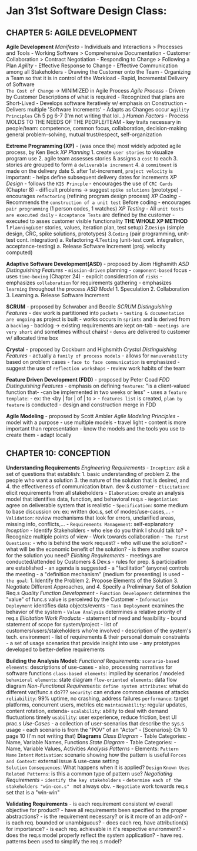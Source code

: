# Jan 31st Software Design Class: #

## CHAPTER 5: AGILE DEVELOPMENT ######################################

**Agile Development**
    *Manifesto*
        - Individuals and Interactions > Processes and Tools 
        - Working Software             > Comprehensive Documentation
        - Customer Collaboration       > Contract Negotiation
        - Responding to Change         > Following a Plan
    *Agility*
        - Effective Response to Change
        - Effective Communication among all Stakeholders
        - Drawing the Customer onto the Team 
        - Organizing a Team so that it is in control of the Workload
        - Rapid, Incremental Delivery of Software   
        `The Cost of Change` -> MINIMIZED in Agile Process
    *Agile Process*
        - Driven by Customer Descriptions of what is required
        - Recognized that plans are Short-Lived
        - Develops software Iteratively w/ emphasis on Construction 
            - Delivers multiple 'Software Increments'
        - Adapts as Changes occur
        `Agility Principles` Ch 5 pg 6-7 (I'm not writing that lol...)
    *Human Factors*
        - Process MOLDS TO THE NEEDS OF THE PEOPLE/TEAM 
        - key traits necessary in people/team:
              competence, common focus, collaboration, decision-making
              general problem-solving, mutual trust/respect,
              self-organization

**Extreme Programming (XP)**
    - (was once the) most widely adpoted agile process, by Ken Beck
    *XP Planning*
        1. create `user stories` to visualize program use
        2. agile team assesses stories & assigns a `cost` to each
        3. stories are grouped to form a `deliverable increment`
        4. a `commitment` is made on the delivery date
        5. after 1st-increment, `project velocity` is important:
            - helps define subsequent delivery dates for increments
    *XP Design*
        - follows the `KIS Princple`
        - encourages the use of `CRC Cards` (Chapter 8)
        - difficult problems -> suggest `spike solutions`  (prototype)
        - encourages `refactoring`   (refining program design process)
    *XP Coding*
        - Recommends the `construction of a unit test` Before coding
        - encourages `pair programming` (1 person codes, 1 watches)
    *XP Testing*
        - All `unit tests are executed daily`
        - `Acceptance Tests` are defined by the customer
            - executed to asses customer visible functionality
    **THE WHOLE XP METHOD**
        1.`Planning`(user stories, values, iteration plan, test setup)
        2.`Design`   (simple design, CRC, spike solutions, prototypes)
        3.`Coding`     (pair programming, unit-test cont. integration)
            a. Refactoring
        4.`Testing`  (unit-test cont. integration, acceptance-testing)
            a. Release Software Increment    (proj. velocity computed)

**Adaptive Software Development(ASD)**
    - proposed by Jiom Highsmith 
    *ASD Distinguishing Features*
        - `mission-driven` planning
        - `component-based` focus
        - uses `time-boxing` (Chapter 24)
        - explicit consideration of `risks`
        - emphasizes `collaboration` for requirements gathering
        - emphasizes `learning` throughout the process
    *ASD Model*
        1. Speculation
        2. Collaboration
        3. Learning 
            a. Release Software Increment 
    
**SCRUM**
    - proposed by Schwaber and Beedle
    *SCRUM Distinguishing Features*
        - dev work is partitioned into `packets`
        - `testing & documentation are ongoing` as project is built 
        - works occurs in `sprints` and is derived from a `backlog`
            - backlog -> existing requirements are kept on-tab
        - `meetings are very short` and sometimes without chairs!
        - `demos` are delivered to customer w/ allocated time box

**Crystal**
    - proposed by Cockburn and Highsmith
    *Crystal Distinguishing Features*
        - actually a `family of process models` 
            - allows for `manuverability` based on problem cases
        - `face to face communication` is emphasized
        - suggest the use of `reflection workshops` 
            - review work habits of the team

**Feature Driven Development (FDD)**
    - proposed by Peter Coad 
    *FDD Distinguishing Features*
        - emphasis on defining `features`:
            "is a client-valued function that- 
            -can be implemented in two weeks or less"
        - uses a `feature template`:
            - ex: <action> the <result> <by | for | of | to > <object>
        - `features list` is created, `plan by feature` is conducted 
        - design and construction merge in FDD

**Agile Modeling**
    - proposed by Scott Ambler
    *Agile Modeling Principles*
        - model with a purpose
        - use multiple models
        - travel light
        - content is more important than representation
        - know the models and the tools you use to create them 
        - adapt locally 

## CHAPTER 10: CONCEPTION ############################################

**Understanding Requirements**
    *Engineering Requirements*
        - `Inception`: ask a set of questions that establish:
            1. basic understanding of problem
            2. the people who want a solution
            3. the nature of the solution that is desired, and
            4. the effectiveness of communication btwn. dev & customer
        - `Elicitation`: elicit requirements from all stakeholders
        - `Elaboration`: create an analysis model that identifies
            data, function, and behavioral req.s
        - `Negotiation`: agree on deliverable system that is realistic
        - `Specification`: some medium to base discussion on:
            ex: written doc.s, set of modes/use-cases,...
        - `Validation`: review mechanisms that look for 
            errors, unclarified areas, missing info, conflicts,... 
        - `Requirements Management`: self-explanatory
        *Inception*
            - Identify Stakeholders
                - who else do you think I should talk to?
            - Recognize multiple points of view
            - Work towards collaboration
            - `The First Questions`:
                - who is behind the work request?
                - who will use the solution?
                - what will be the economic benefit of the solution?
                - is there another source for the solution you need?
        *Eliciting Requirements*
            - meetings are conducted/attended by Customers & Dev.s 
            - rules for prep. & participation are established
            - an agenda is suggested
            - a "facilitatior" (anyone) controls the meeting
            - a "definition mechanism" (medium for presenting) is used
            - `the goal`:
                1. Identify the Problem
                2. Propose Elements of the Solution
                3. Negotiate Different Approaches, and 
                4. Specify a Preliminary Set of Solution Req.s
        *Quality Function Development*
            - `Function Development` determines the "value" of func.s
                value is perceived by the Customer
            - `Information Deployment` identifies data objects/events
            - `Task Deployment` examines the behavior of the system
            - `Value Analysis` determines a relative priority of req.s
        *Elicitation Work Products*
            - statement of need and feasibility
            - bound statement of scope for system/project
            - list of customers/users/stakeholders who're involved
            - description of the system's tech. environment
            - list of requirements & their personal domain constraints
            - a set of usage scenarios that provide insight into use 
            - any prototypes developed to better-define requirements
    
**Building the Analysis Model:**
    *Functional Requirements:*
        `scenario-based elements`: descriptions of use-cases
            - also, processing narratives for software functions
           `class-based elements`: implied by scenarios / modeled
            `behavioral elements`: state diagram
         `flow-oriented elements`: data flow diagram
    *Non-Functional Requirements:*
        `define system attributes`: what do different var/func.s do???
        `security`: can endure common classes of attacks
        `reliability`: 99% uptime, no crashing, address failures
        `performance`: target platforms, concurrent users, metrics etc
        `maintainability`: regular updates, content rotation, extenda-
        `scalability`: ability to deal with demand fluctuations timely
        `usability`: user experience, reduce friction, best UI prac.s
    *Use-Cases*
        - a collection of user-scenarios that describe the sys.s usage
        - each scenario is from the "POV" of an "Actor"
        - [Scenarios]: Ch 10 page 10 (I'm not writing that)
    **Diagrams**
        *Class Diagram*
            - Table Categories: 
                - Name, Variable Names, Functions
        *State Diagram*
            - Table Categories:
                - Name, Variable Values, Activities
    *Analysis Patterns*
        - Elements:
            `Pattern Name`
            `Intent`
            `Motivation`: scenario showing how the pattern is useful
            `Forces and Context`: external issue & use-case setting   
            `Solution`
            `Consequences`: What happens when it is applied?
            `Design`
            `Known Uses`
            `Related Patterns`: is this a common type of pattern use? 
    *Negotiating Requirements*
        - `identify the key stakeholders`
        - `determine each of the stakeholders "win-con.s" `
            not always obv.
        - `Negotiate`
            work towards req.s set that is a "win-win"
    
**Validating Requirements**
    - is each requirement consistent w/ overall objective for product?
    - have all requirements been specified to the proper abstractions?
    - is the requirement necessary? or is it more of an add-on?
    - is each req. bounded or unambiguous?
    - does each req. have attribution(s) for importance?
    - is each req. achievable in it's respective environment?
    - does the req.s model properly reflect the system application?
    - have req. patterns been used to simplify the req.s model?
